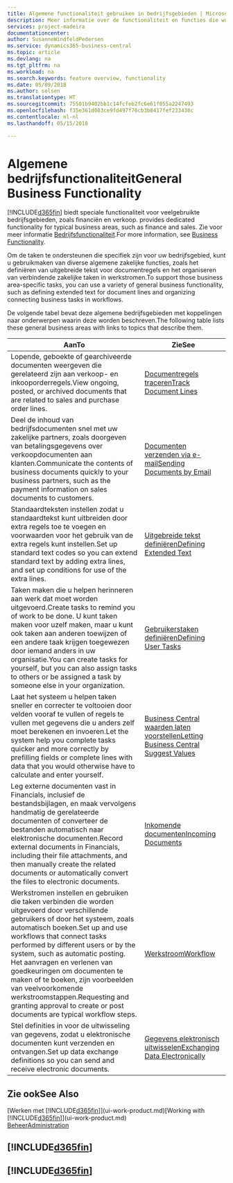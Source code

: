 ```yaml
---
title: Algemene functionaliteit gebruiken in bedrijfsgebieden | Microsoft Docs
description: Meer informatie over de functionaliteit en functies die worden gebruikt in bedrijfsgebieden in Business Central.
services: project-madeira
documentationcenter: 
author: SusanneWindfeldPedersen
ms.service: dynamics365-business-central
ms.topic: article
ms.devlang: na
ms.tgt_pltfrm: na
ms.workload: na
ms.search.keywords: feature overview, functionality
ms.date: 05/09/2018
ms.author: solsen
ms.translationtype: HT
ms.sourcegitcommit: 75501b9402bb1c14fcfeb2fc6e61f055a2247493
ms.openlocfilehash: f35e361d083ce9fd497f76cb3b8417fef233438c
ms.contentlocale: nl-nl
ms.lasthandoff: 05/15/2018

---
```

# <a name="general-business-functionality"></a><span data-ttu-id="a1625-103">Algemene bedrijfsfunctionaliteit</span><span class="sxs-lookup"><span data-stu-id="a1625-103">General Business Functionality</span></span>
[!INCLUDE[d365fin](includes/d365fin_md.md)]<span data-ttu-id="a1625-104"> biedt speciale functionaliteit voor veelgebruikte bedrijfsgebieden, zoals financiën en verkoop.</span><span class="sxs-lookup"><span data-stu-id="a1625-104"> provides dedicated functionality for typical business areas, such as finance and sales.</span></span> <span data-ttu-id="a1625-105">Zie voor meer informatie [Bedrijfsfunctionaliteit](across-business-functionality.md).</span><span class="sxs-lookup"><span data-stu-id="a1625-105">For more information, see [Business Functionality](across-business-functionality.md).</span></span>

<span data-ttu-id="a1625-106">Om de taken te ondersteunen die specifiek zijn voor uw bedrijfsgebied, kunt u gebruikmaken van diverse algemene zakelijke functies, zoals het definiëren van uitgebreide tekst voor documentregels en het organiseren van verbindende zakelijke taken in werkstromen.</span><span class="sxs-lookup"><span data-stu-id="a1625-106">To support those business area-specific tasks, you can use a variety of general business functionality, such as defining extended text for document lines and organizing connecting business tasks in workflows.</span></span>

<span data-ttu-id="a1625-107">De volgende tabel bevat deze algemene bedrijfsgebieden met koppelingen naar onderwerpen waarin deze worden beschreven.</span><span class="sxs-lookup"><span data-stu-id="a1625-107">The following table lists these general business areas with links to topics that describe them.</span></span>

| <span data-ttu-id="a1625-108">Aan</span><span class="sxs-lookup"><span data-stu-id="a1625-108">To</span></span> | <span data-ttu-id="a1625-109">Zie</span><span class="sxs-lookup"><span data-stu-id="a1625-109">See</span></span> |
| --- | --- |
|<span data-ttu-id="a1625-110">Lopende, geboekte of gearchiveerde documenten weergeven die gerelateerd zijn aan verkoop- en inkooporderregels.</span><span class="sxs-lookup"><span data-stu-id="a1625-110">View ongoing, posted, or archived documents that are related to sales and purchase order lines.</span></span>|[<span data-ttu-id="a1625-111">Documentregels traceren</span><span class="sxs-lookup"><span data-stu-id="a1625-111">Track Document Lines</span></span>](across-how-to-track-document-lines.md)|
| <span data-ttu-id="a1625-112">Deel de inhoud van bedrijfsdocumenten snel met uw zakelijke partners, zoals doorgeven van betalingsgegevens over verkoopdocumenten aan klanten.</span><span class="sxs-lookup"><span data-stu-id="a1625-112">Communicate the contents of business documents quickly to your business partners, such as the payment information on sales documents to customers.</span></span> |[<span data-ttu-id="a1625-113">Documenten verzenden via e-mail</span><span class="sxs-lookup"><span data-stu-id="a1625-113">Sending Documents by Email</span></span>](ui-how-send-documents-email.md) |
| <span data-ttu-id="a1625-114">Standaardteksten instellen zodat u standaardtekst kunt uitbreiden door extra regels toe te voegen en voorwaarden voor het gebruik van de extra regels kunt instellen.</span><span class="sxs-lookup"><span data-stu-id="a1625-114">Set up standard text codes so you can extend standard text by adding extra lines, and set up conditions for use of the extra lines.</span></span> |[<span data-ttu-id="a1625-115">Uitgebreide tekst definiëren</span><span class="sxs-lookup"><span data-stu-id="a1625-115">Defining Extended Text</span></span>](ui-how-define-ext-text.md) |
|<span data-ttu-id="a1625-116">Taken maken die u helpen herinneren aan werk dat moet worden uitgevoerd.</span><span class="sxs-lookup"><span data-stu-id="a1625-116">Create tasks to remind you of work to be done.</span></span> <span data-ttu-id="a1625-117">U kunt taken maken voor uzelf maken, maar u kunt ook taken aan anderen toewijzen of een andere taak krijgen toegewezen door iemand anders in uw organisatie.</span><span class="sxs-lookup"><span data-stu-id="a1625-117">You can create tasks for yourself, but you can also assign tasks to others or be assigned a task by someone else in your organization.</span></span>|[<span data-ttu-id="a1625-118">Gebruikerstaken definiëren</span><span class="sxs-lookup"><span data-stu-id="a1625-118">Defining User Tasks</span></span>](across-user-tasks.md)|
|<span data-ttu-id="a1625-119">Laat het systeem u helpen taken sneller en correcter te voltooien door velden vooraf te vullen of regels te vullen met gegevens die u anders zelf moet berekenen en invoeren.</span><span class="sxs-lookup"><span data-stu-id="a1625-119">Let the system help you complete tasks quicker and more correctly by prefilling fields or complete lines with data that you would otherwise have to calculate and enter yourself.</span></span>|[<span data-ttu-id="a1625-120">Business Central waarden laten voorstellen</span><span class="sxs-lookup"><span data-stu-id="a1625-120">Letting Business Central Suggest Values</span></span>](ui-let-system-suggest-values.md)|
|<span data-ttu-id="a1625-121">Leg externe documenten vast in Financials, inclusief de bestandsbijlagen, en maak vervolgens handmatig de gerelateerde documenten of converteer de bestanden automatisch naar elektronische documenten.</span><span class="sxs-lookup"><span data-stu-id="a1625-121">Record external documents in Financials, including their file attachments, and then manually create the related documents or automatically convert the files to electronic documents.</span></span>|[<span data-ttu-id="a1625-122">Inkomende documenten</span><span class="sxs-lookup"><span data-stu-id="a1625-122">Incoming Documents</span></span>](across-income-documents.md)|
|<span data-ttu-id="a1625-123">Werkstromen instellen en gebruiken die taken verbinden die worden uitgevoerd door verschillende gebruikers of door het systeem, zoals automatisch boeken.</span><span class="sxs-lookup"><span data-stu-id="a1625-123">Set up and use workflows that connect tasks performed by different users or by the system, such as automatic posting.</span></span> <span data-ttu-id="a1625-124">Het aanvragen en verlenen van goedkeuringen om documenten te maken of te boeken, zijn voorbeelden van veelvoorkomende werkstroomstappen.</span><span class="sxs-lookup"><span data-stu-id="a1625-124">Requesting and granting approval to create or post documents are typical workflow steps.</span></span>|[<span data-ttu-id="a1625-125">Werkstroom</span><span class="sxs-lookup"><span data-stu-id="a1625-125">Workflow</span></span>](across-workflow.md)|
| <span data-ttu-id="a1625-126">Stel definities in voor de uitwisseling van gegevens, zodat u elektronische documenten kunt verzenden en ontvangen.</span><span class="sxs-lookup"><span data-stu-id="a1625-126">Set up data exchange definitions so you can send and receive electronic documents.</span></span> |[<span data-ttu-id="a1625-127">Gegevens elektronisch uitwisselen</span><span class="sxs-lookup"><span data-stu-id="a1625-127">Exchanging Data Electronically</span></span>](across-data-exchange.md) |

## <a name="see-also"></a><span data-ttu-id="a1625-128">Zie ook</span><span class="sxs-lookup"><span data-stu-id="a1625-128">See Also</span></span>
<span data-ttu-id="a1625-129">[Werken met [!INCLUDE[d365fin](includes/d365fin_md.md)]](ui-work-product.md)</span><span class="sxs-lookup"><span data-stu-id="a1625-129">[Working with [!INCLUDE[d365fin](includes/d365fin_md.md)]](ui-work-product.md)</span></span>  
[<span data-ttu-id="a1625-130">Beheer</span><span class="sxs-lookup"><span data-stu-id="a1625-130">Administration</span></span>](admin-setup-and-administration.md)

## [!INCLUDE[d365fin](includes/free_trial_md.md)]  
## [!INCLUDE[d365fin](includes/training_link_md.md)]

